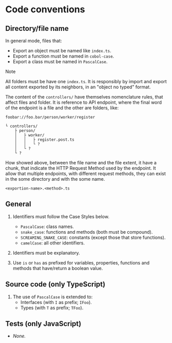 # Code conventions

## Directory/file name

In general mode, files that:

* Export an object must be named like `index.ts`.
* Export a function must be named in `cobol-case`.
* Export a class must be named in `PascalCase`.

> [!NOTE]
> All folders must be have one `index.ts`. It is responsibly by import and
> export all content exported by its neighbors, in an "object no typed" format.

The content of the `controllers/` have themselves nomenclature rules, that affect
files and folder. It is reference to API endpoint, where the final word of the endpoint
is a file and the other are folders, like:

```
foobar://foo.bar/person/worker/register

└ controllers/
    ├ person/
    │   ├ worker/
    │   │   ├ register.post.ts
    │   │   └ ?
    │   └ ?
    └ ?
```

How showed above, between the file name and the file extent, it have a chunk, that
indicate the HTTP Request Method used by the endpoint. It allow that multiple endpoints,
with different request methods, they can exist in the some directory and with the some
name.

```
<exportion-name>.<method>.ts
```

## General

1. Identifiers must follow the Case Styles below.
	* `PascalCase`: class names.
	* `snake_case`: functions and methods (both must be compound).
	* `SCREAMING_SNAKE_CASE`: constants (except those that store functions).
	* `camelCase`: all other identifiers.

1. Identifiers must be explanatory.
1. Use `is` or `has` as prefixed for variables, properties, functions and methods that
have/return a boolean value.

## Source code (only TypeScript)

1. The use of `PascalCase` is extended to:
	* Interfaces (with `I` as prefix; `IFoo`).
	* Types (with `T` as prefix; `TFoo`).

## Tests (only JavaScript)

* *None.*